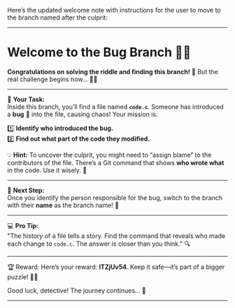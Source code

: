 Here’s the updated welcome note with instructions for the user to move to the branch named after the culprit:

---

# Welcome to the **Bug Branch** 🐞🌿

**Congratulations on solving the riddle and finding this branch!** 🎉 But the real challenge begins now... 🕵️‍♂️

---

📝 **Your Task:**  
Inside this branch, you’ll find a file named **`code.c`**. Someone has introduced a **bug** 🐛 into the file, causing chaos! Your mission is:

1️⃣ **Identify who introduced the bug.**  
2️⃣ **Find out what part of the code they modified.**

💡 **Hint:** To uncover the culprit, you might need to “assign blame” to the contributors of the file. There’s a Git command that shows **who wrote what** in the code. Use it wisely. 🧩

---

📌 **Next Step:**  
Once you identify the person responsible for the bug, switch to the branch with their **name** as the branch name! 🌿

---

💻 **Pro Tip:**  
"The history of a file tells a story. Find the command that reveals who made each change to `code.c`. The answer is closer than you think." 🔍

---

🏆 Reward:
Here’s your reward: **ITZjUv54**. Keep it safe—it’s part of a bigger puzzle! 🔑✨

Good luck, detective! The journey continues... 🚀

---
